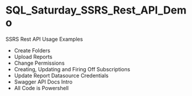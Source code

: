 # SQL_Saturday_SSRS_Rest_API_Demo
SSRS Rest API Usage Examples

* Create Folders
* Upload Reports
* Change Permissions
* Creating, Updating and Firing Off Subscriptions
* Update Report Datasource Credentials
* Swagger API Docs Intro
* All Code is Powershell
